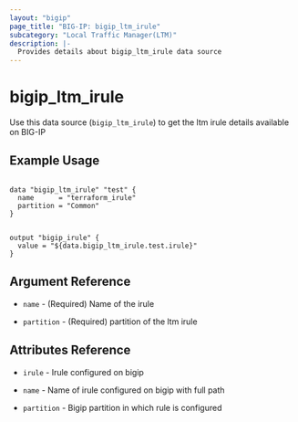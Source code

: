 ```yaml
---
layout: "bigip"
page_title: "BIG-IP: bigip_ltm_irule"
subcategory: "Local Traffic Manager(LTM)"
description: |-
  Provides details about bigip_ltm_irule data source
---
```


# bigip\_ltm\_irule

Use this data source (`bigip_ltm_irule`) to get the ltm irule details available on BIG-IP
 
 
## Example Usage
```hcl

data "bigip_ltm_irule" "test" {
  name      = "terraform_irule"
  partition = "Common"
}


output "bigip_irule" {
  value = "${data.bigip_ltm_irule.test.irule}"
}

```      

## Argument Reference

* `name` - (Required) Name of the irule

* `partition` - (Required) partition of the ltm irule


## Attributes Reference

* `irule` - Irule configured on bigip

* `name` - Name of irule configured on bigip with full path

* `partition` - Bigip partition in which rule is configured

